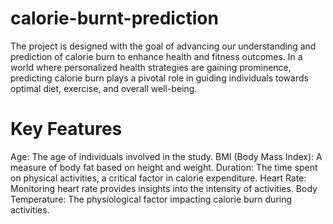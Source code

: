 # calorie-burnt-prediction
The project is designed with the goal of advancing our understanding and prediction of calorie burn to enhance health and fitness outcomes. In a world where personalized health strategies are gaining prominence, predicting calorie burn plays a pivotal role in guiding individuals towards optimal diet, exercise, and overall well-being. 

# Key Features
Age: The age of individuals involved in the study.
BMI (Body Mass Index): A measure of body fat based on height and weight.
Duration: The time spent on physical activities, a critical factor in calorie expenditure.
Heart Rate: Monitoring heart rate provides insights into the intensity of activities.
Body Temperature: The physiological factor impacting calorie burn during activities.


